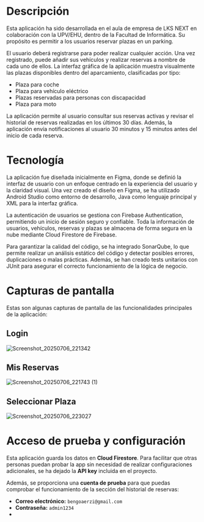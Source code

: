 # Descripción
Esta aplicación ha sido desarrollada en el aula de empresa de LKS NEXT en colaboración con la UPV/EHU, dentro de la Facultad de Informática.
Su propósito es permitir a los usuarios reservar plazas en un parking.

El usuario deberá registrarse para poder realizar cualquier acción. Una vez registrado, puede añadir  sus vehículos y realizar reservas a nombre de cada uno de ellos.
La interfaz gráfica de la aplicación muestra visualmente las plazas disponibles dentro del aparcamiento, clasificadas por tipo:
- Plaza para coche
- Plaza para vehículo eléctrico
- Plazas reservadas para personas con discapacidad
- Plaza para moto

La aplicación permite al usuario consultar sus reservas activas y revisar el historial de reservas realizadas en los últimos 30 días. 
Además, la aplicación envía notificaciones al usuario 30 minutos y 15 minutos antes del inicio de cada reserva.

# Tecnología
La aplicación fue diseñada inicialmente en Figma, donde se definió la interfaz de usuario con un enfoque centrado en la experiencia del usuario y la claridad visual. Una vez creado el diseño en Figma, se ha utilizado Android Studio como entorno de desarrollo, Java como lenguaje principal y XML para la interfaz gráfica. 

La autenticación de usuarios se gestiona con Firebase Authentication, permitiendo un inicio de sesión seguro y confiable. Toda la información de usuarios, vehículos, reservas y plazas se almacena de forma segura en la nube mediante Cloud Firestore de Firebase. 

Para garantizar la calidad del código, se ha integrado SonarQube, lo que permite realizar un análisis estático del código y detectar posibles errores, duplicaciones o malas prácticas. Además, se han creado tests unitarios con JUnit para asegurar el correcto funcionamiento de la lógica de negocio.


 
# Capturas de pantalla
Estas son algunas capturas de pantalla de las funcionalidades principales de la aplicación:

## Login
![Screenshot_20250706_221342](https://github.com/user-attachments/assets/841f5e76-c7a2-4698-b5e1-9d3cbd5ae7f6)

## Mis Reservas
![Screenshot_20250706_221743 (1)](https://github.com/user-attachments/assets/5ab5d1c1-7949-4817-8937-b4c155dce031)


## Seleccionar Plaza
![Screenshot_20250706_223027](https://github.com/user-attachments/assets/d6560fea-2c06-4dce-8219-a2ad32eac74a)

# Acceso de prueba y configuración

Esta aplicación guarda los datos en **Cloud Firestore**. Para facilitar que otras personas puedan probar la app sin necesidad de realizar configuraciones adicionales, se ha dejado la **API key** incluida en el proyecto.

Además, se proporciona una **cuenta de prueba** para que puedas comprobar el funcionamiento de la sección del historial de reservas:

- **Correo electrónico:** `bengoaerzi@gmail.com`  
- **Contraseña:** `admin1234`
- 
